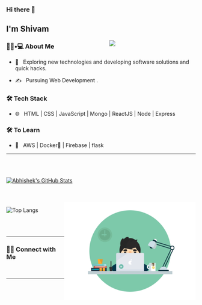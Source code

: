 ### Hi there 👋<h2> I'm Shivam</h2>

<img align='right' src="https://media.giphy.com/media/M9gbBd9nbDrOTu1Mqx/giphy.gif" width="230">

<h3> 👨🏻•💻 About Me </h3>



- 🤔 &nbsp; Exploring new technologies and developing software solutions and quick hacks.

- ✍️ &nbsp; Pursuing Web Development .



<h3>🛠 Tech Stack</h3>


- 🌐 &nbsp; HTML | CSS | JavaScript | Mongo | ReactJS | Node | Express





<h3>🛠 To Learn</h3>

- 🔧 &nbsp; AWS | Docker🐳 | Firebase | flask

<hr>



<br/><br/>

[![Abhishek's GitHub Stats](https://github-readme-stats.vercel.app/api?username=abhishek83568&show_icons=true)](https://github.com/shivam0110)

<br/>

<br/>

<img src="https://github.com/nirala69/nirala69/blob/master/70804f7e25b11f29db904f2fa7b4cd9d.gif" width="350" align='right'>

![Top Langs](https://github-readme-stats.vercel.app/api/top-langs/?username=abhishek83568&show_icons=true)

<br><br>



<hr>



<h3> 🤝🏻 Connect with Me </h3>

<br>

</p>

<hr>



